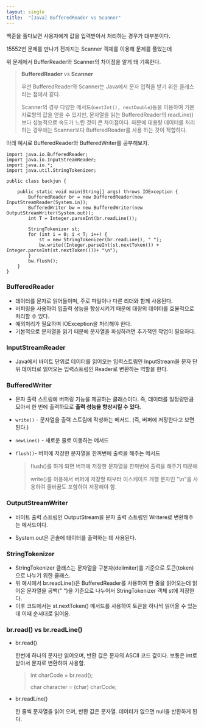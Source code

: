 ```yaml
---
layout: single
title:  "[Java] BufferedReader vs Scanner"
---
```


백준을 풀다보면 사용자에게 값을 입력받아서 처리하는 경우가 대부분이다.

15552번 문제를 만나기 전까지는 Scanner 객체를 이용해 문제를 풀었는데

위 문제에서 BufferReader와 Scanner의 차이점을 알게 돼 기록한다.



> **BufferedReader** vs **Scanner**
>
> 우선 BufferedReader와 Scanner는 Java에서 문자 입력을 받기 위한 클래스라는 점에서 같다.
>
> Scanner의 경우 다양한 메서드(`nextInt(), nextDouble`)등을 이용하여 기본 자료형의 값을 얻을 수 있지만,  문자열을 읽는 BufferedReader의 readLine()보다 성능적으로 속도가 느린 것이 큰 차이점이다. 때문에 대용량 데이터를 처리하는 경우에는 Scanner보다 BufferedReader를 사용 하는 것이 적합하다.



아래 예시로 BufferedReader와 BufferedWriter를 공부해보자.

```
import java.io.BufferedReader;
import java.io.InputStreamReader;
import java.io.*;
import java.util.StringTokenizer;

public class backjun {

    public static void main(String[] args) throws IOException {
        BufferedReader br = new BufferedReader(new InputStreamReader(System.in));
        BufferedWriter bw = new BufferedWriter(new OutputStreamWriter(System.out));
        int T = Integer.parseInt(br.readLine());

        StringTokenizer st;
        for (int i = 0; i < T; i++) {
            st = new StringTokenizer(br.readLine(), " ");
            bw.write((Integer.parseInt(st.nextToken()) + Integer.parseInt(st.nextToken()))+ "\n");
        }
        bw.flush();
    }
}
```

### BufferedReader

- 데이터를 문자로 읽어들이며, 주로 파일이나 다른 리더와 함께 사용된다. 
- 버퍼링을 사용하여 입출력 성능을 향상시키기 때문에 대량의 데이터를 효율적으로 처리할 수 있다.
- 예외처리가 필요하며 IOException을 처리해야 한다. 
- 기본적으로 문자열을 읽기 때문에 문자열을 파싱하려면 추가적인 작업이 필요하다.



### InputStreamReader

- Java에서 바이트 단위로 데이터를 읽어오는 입력스트림인 InputStream을 문자 단위 데이터로 읽어오는 입력스트림인 Reader로 변환하는 역할을 한다. 



### BufferedWriter

- 문자 출력 스트림에 버퍼링 기능을 제공하는 클래스이다. 즉, 데이터를 일정량만큼 모아서 한 번에 출력하므로 **출력 성능을 향상시킬 수 있다.** 

- `write()` - 문자열을 출력 스트림에 작성하는 메서드. (즉, 버퍼에 저장한다고 보면 된다.)

- `newLine()` - 새로운 줄로 이동하는 메서드

- `flush()`- 버퍼에 저장한 문자열을 한꺼번에 출력을 해주는 메서드 

  >flush()를 하게 되면 버퍼에 저장한 문자열을 한꺼번에 출력을 해주기 때문에 
  >
  >write()를 이용해서 버퍼에 저장할 때부터 이스케이프 개행 문자인 "\n"을 사용하여 줄바꿈도 포함하여 저장해야 함. 



### OutputStreamWriter

- 바이트 출력 스트림인 OutputStream을 문자 출력 스트림인 Writere로 변환해주는 메서드이다.

- System.out은 콘솔에 데이터를 출력하는 데 사용된다. 

   

### StringTokenizer

- StringTokenizer 클래스는 문자열을 구분자(delimiter)를 기준으로 토큰(token)으로 나누기 위한 클래스.
- 위 예시에서 br.readLine()은 BufferedReader를 사용하여 한 줄을 읽어오는데 읽어온 문자열을 공백(" ")을 기준으로 나누어서 StringTokenizer 객체 st에 저장한다.
- 이후 코드에서는 st.nextToken() 메서드를 사용하여 토큰을 하나씩 읽어올 수 있는데 이때 순서대로 읽어옴.



### br.read() vs br.readLine()

- br.read() 

  한번에 하나의 문자만 읽어오며, 반환 값은 문자의 ASCII 코드 값이다. 보통은 int로 받아서 문자로 변환하여 사용함.

  > int charCode = br.read();
  >
  > char character = (char) charCode; 



- br.readLine() 

  한 줄씩 문자열을 읽어 오며, 반환 값은 문자열. 데이터가 없으면 null을 반환하게 된다. 
